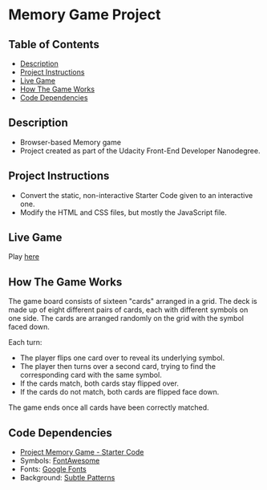 # Memory Game Project

## Table of Contents

* [Description](#description)
* [Project Instructions](#project-instructions)
* [Live Game](#live-game)
* [How The Game Works](#how-the-game-works)
* [Code Dependencies](#code-dependencies)

## Description

- Browser-based Memory game
- Project created as part of the Udacity Front-End Developer Nanodegree.

## Project Instructions

- Convert the static, non-interactive Starter Code given to an interactive one. 
- Modify the HTML and CSS files, but mostly the JavaScript file.

## Live Game

Play [here](https://stearruda.github.io/fend-memory-game)

## How The Game Works

The game board consists of sixteen "cards" arranged in a grid. The deck is made up of eight different pairs of cards, each with different symbols on one side. The cards are arranged randomly on the grid with the symbol faced down.

Each turn:

- The player flips one card over to reveal its underlying symbol.
- The player then turns over a second card, trying to find the corresponding card with the same symbol.
- If the cards match, both cards stay flipped over.
- If the cards do not match, both cards are flipped face down.

The game ends once all cards have been correctly matched.

## Code Dependencies

- [Project Memory Game - Starter Code](https://github.com/udacity/fend-project-memory-game)
- Symbols: [FontAwesome](https://fontawesome.com/)
- Fonts: [Google Fonts](https://fonts.google.com/)
- Background: [Subtle Patterns](https://www.toptal.com/designers/subtlepatterns/)
